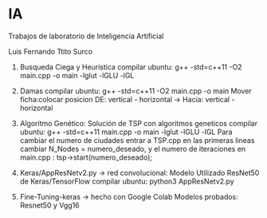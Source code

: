 # IA
Trabajos de laboratorio de Inteligencia Artificial

Luis Fernando Ttito Surco

1) Busqueda Ciega y Heurística
  compilar ubuntu: g++ -std=c++11 -O2 main.cpp -o main -lglut -lGLU -lGL
  
2) Damas
  compilar ubuntu: g++ -std=c++11 -O2 main.cpp -o main
  Mover ficha:colocar posicion  DE: vertical - horizontal  -> Hacia: vertical - horizontal
  
3) Algoritmo Genético: Solución de TSP con algoritmos geneticos
  compilar ubuntu: g++ -std=c++11 main.cpp -o main -lglut -lGLU -lGL
  Para cambiar el numero de ciudades entrar a TSP.cpp en las primeras lineas cambiar N_Nodes = numero_deseado, 
  y el numero de iteraciones en main.cpp : tsp->start(numero_deseado);
  
4) Keras/AppResNetv2.py -> red convolucional: Modelo Utilizado ResNet50 de Keras/TensorFlow
  compilar ubuntu: python3 AppResNetv2.py
  
5) Fine-Tuning-keras -> hecho con Google Colab
  Modelos probados: Resnet50 y Vgg16
  
